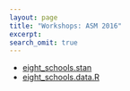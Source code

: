 ```yaml
---
layout: page
title: "Workshops: ASM 2016"
excerpt:
search_omit: true
---
```


- [eight_schools.stan](/workshops/ASM/eight_schools.stan)
- [eight_schools.data.R](/workshops/ASM/eight_schools.data.R)



